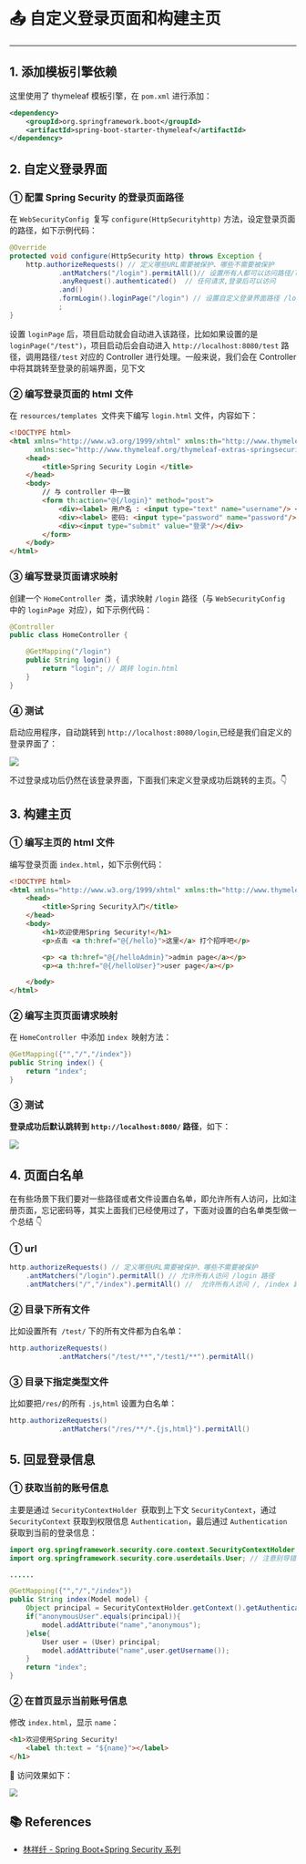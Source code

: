 # 📤 自定义登录页面和构建主页

---

## 1. 添加模板引擎依赖

这里使用了 thymeleaf 模板引擎，在 `pom.xml` 进行添加：

```xml
<dependency>
    <groupId>org.springframework.boot</groupId>
    <artifactId>spring-boot-starter-thymeleaf</artifactId>
</dependency>
```

## 2. 自定义登录界面

### ① 配置 Spring Security 的登录页面路径

在 `WebSecurityConfig `复写 `configure(HttpSecurityhttp)` 方法，设定登录页面的路径，如下示例代码：

```java
@Override
protected void configure(HttpSecurity http) throws Exception {
    http.authorizeRequests() // 定义哪些URL需要被保护、哪些不需要被保护
            .antMatchers("/login").permitAll()// 设置所有人都可以访问路径/login
            .anyRequest().authenticated()  // 任何请求,登录后可以访问
            .and()
            .formLogin().loginPage("/login") // 设置自定义登录界面路径 /login（与Controller中一致）
            ;
}
```

设置 `loginPage` 后，项目启动就会自动进入该路径，比如如果设置的是 `loginPage("/test")`，项目启动后会自动进入 `http://localhost:8080/test` 路径，调用路径`/test` 对应的 Controller 进行处理。一般来说，我们会在 Controller 中将其跳转至登录的前端界面，见下文

### ②  编写登录页面的 html 文件

 在 `resources/templates `文件夹下编写 `login.html` 文件，内容如下：

```html
<!DOCTYPE html>
<html xmlns="http://www.w3.org/1999/xhtml" xmlns:th="http://www.thymeleaf.org"
      xmlns:sec="http://www.thymeleaf.org/thymeleaf-extras-springsecurity3">
    <head>
        <title>Spring Security Login </title>
    </head>
    <body>
        // 与 controller 中一致
        <form th:action="@{/login}" method="post">
            <div><label> 用户名 : <input type="text" name="username"/> </label></div>
            <div><label> 密码: <input type="password" name="password"/> </label></div>
            <div><input type="submit" value="登录"/></div>
        </form>
    </body>
</html>
```

### ③ 编写登录页面请求映射

创建一个 `HomeController `类，请求映射 `/login` 路径（与 `WebSecurityConfig ` 中的 `loginPage `对应），如下示例代码：

```java
@Controller
public class HomeController {

    @GetMapping("/login")
    public String login() {
        return "login"; // 跳转 login.html
    }
}
```

### ④ 测试

 启动应用程序，自动跳转到 `http://localhost:8080/login`,已经是我们自定义的登录界面了：

![](https://gitee.com/veal98/images/raw/master/img/20200809213704.png)

不过登录成功后仍然在该登录界面，下面我们来定义登录成功后跳转的主页。👇

## 3. 构建主页

### ①  编写主页的 html 文件

 编写登录页面 `index.html`，如下示例代码：

```html
<!DOCTYPE html>  
<html xmlns="http://www.w3.org/1999/xhtml" xmlns:th="http://www.thymeleaf.org" xmlns:sec="http://www.thymeleaf.org/thymeleaf-extras-springsecurity3">  
    <head>
        <title>Spring Security入门</title>
    </head>
    <body>
        <h1>欢迎使用Spring Security!</h1>
        <p>点击 <a th:href="@{/hello}">这里</a> 打个招呼吧</p>

        <p> <a th:href="@{/helloAdmin}">admin page</a></p>
        <p><a th:href="@{/helloUser}">user page</a></p>

    </body>
</html>
```

### ②  编写主页页面请求映射

在 `HomeController `中添加 `index `映射方法：

```java
@GetMapping({"","/","/index"})
public String index() {
    return "index";
}
```

### ③ 测试

**登录成功后默认跳转到 `http://localhost:8080/` 路径**，如下：

![](https://gitee.com/veal98/images/raw/master/img/20200809213414.png)

## 4. 页面白名单

在有些场景下我们要对一些路径或者文件设置白名单，即允许所有人访问，比如注册页面，忘记密码等，其实上面我们已经使用过了，下面对设置的白名单类型做一个总结 👇

### ① url

```java
http.authorizeRequests() // 定义哪些URL需要被保护、哪些不需要被保护
    .antMatchers("/login").permitAll() // 允许所有人访问 /login 路径
	.antMatchers("/","/index").permitAll() //  允许所有人访问 /, /index 路径
```

### ② 目录下所有文件

比如设置所有` /test/` 下的所有文件都为白名单：

```Java
http.authorizeRequests() 
            .antMatchers("/test/**","/test1/**").permitAll()
```

### ③ 目录下指定类型文件

比如要把` /res/ `的所有 `.js`,`html` 设置为白名单：

```java
http.authorizeRequests() 
            .antMatchers("/res/**/*.{js,html}").permitAll()
```

## 5. 回显登录信息

### ① 获取当前的账号信息

主要是通过 `SecurityContextHolder `获取到上下文 `SecurityContext`，通过 `SecurityContext` 获取到权限信息 `Authentication`，最后通过 `Authentication` 获取到当前的登录信息：

```java
import org.springframework.security.core.context.SecurityContextHolder;
import org.springframework.security.core.userdetails.User; // 注意别导错包

......

@GetMapping({"","/","/index"})
public String index(Model model) {
    Object principal = SecurityContextHolder.getContext().getAuthentication().getPrincipal();
    if("anonymousUser".equals(principal)){
        model.addAttribute("name","anonymous");
    }else{
        User user = (User) principal;
        model.addAttribute("name",user.getUsername());
    }
    return "index";
}
```

### ② 在首页显示当前账号信息

修改 `index.html`，显示 `name`：

```html
<h1>欢迎使用Spring Security! 
    <label th:text = "${name}"></label> 
</h1>
```

🏃‍ 访问效果如下：

<img src="https://gitee.com/veal98/images/raw/master/img/20200812120051.png" style="zoom:90%;" />

## 📚 References

- [林祥纤 - Spring Boot+Spring Security 系列](https://www.iteye.com/blog/412887952-qq-com-2441544)